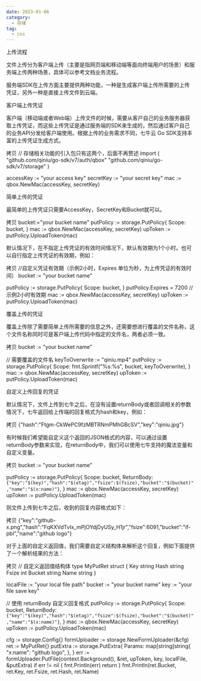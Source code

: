 ```yaml
---
date: 2023-01-06
category:
  - 存储
tag:
  - cos
---
```


上传流程

文件上传分为客户端上传（主要是指网页端和移动端等面向终端用户的场景）和服务端上传两种场景，具体可以参考文档业务流程。

服务端SDK在上传方面主要提供两种功能，一种是生成客户端上传所需要的上传凭证，另外一种是直接上传文件到云端。

客户端上传凭证

客户端（移动端或者Web端）上传文件的时候，需要从客户自己的业务服务器获取上传凭证，而这些上传凭证是通过服务端的SDK来生成的，然后通过客户自己的业务API分发给客户端使用。根据上传的业务需求不同，七牛云 Go SDK支持丰富的上传凭证生成方式。

拷贝
// 存储相关功能的引入包只有这两个，后面不再赘述
import (
"github.com/qiniu/go-sdk/v7/auth/qbox"
"github.com/qiniu/go-sdk/v7/storage"
)


accessKey := "your access key"
secretKey := "your secret key"
mac := qbox.NewMac(accessKey, secretKey)

简单上传的凭证

最简单的上传凭证只需要AccessKey，SecretKey和Bucket就可以。

拷贝
bucket:="your bucket name"
putPolicy := storage.PutPolicy{
Scope: bucket,
}
mac := qbox.NewMac(accessKey, secretKey)
upToken := putPolicy.UploadToken(mac)

默认情况下，在不指定上传凭证的有效时间情况下，默认有效期为1个小时。也可以自行指定上传凭证的有效期，例如：

拷贝
//自定义凭证有效期（示例2小时，Expires 单位为秒，为上传凭证的有效时间）
bucket := "your bucket name"


putPolicy := storage.PutPolicy{
Scope: bucket,
}
putPolicy.Expires = 7200 //示例2小时有效期
mac := qbox.NewMac(accessKey, secretKey)
upToken := putPolicy.UploadToken(mac)

覆盖上传的凭证

覆盖上传除了需要简单上传所需要的信息之外，还需要想进行覆盖的文件名称，这个文件名称同时可是客户端上传代码中指定的文件名，两者必须一致。

拷贝
bucket := "your bucket name"


// 需要覆盖的文件名
keyToOverwrite := "qiniu.mp4"
putPolicy := storage.PutPolicy{
Scope: fmt.Sprintf("%s:%s", bucket, keyToOverwrite),
}
mac := qbox.NewMac(accessKey, secretKey)
upToken := putPolicy.UploadToken(mac)

自定义上传回复的凭证

默认情况下，文件上传到七牛之后，在没有设置returnBody或者回调相关的参数情况下，七牛返回给上传端的回复格式为hash和key，例如：

拷贝
{"hash":"Ftgm-CkWePC9fzMBTRNmPMhGBcSV","key":"qiniu.jpg"}

有时候我们希望能自定义这个返回的JSON格式的内容，可以通过设置returnBody参数来实现，在returnBody中，我们可以使用七牛支持的魔法变量和自定义变量。

拷贝
bucket := "your bucket name"


putPolicy := storage.PutPolicy{
Scope: bucket,
ReturnBody: `{"key":"$(key)","hash":"$(etag)","fsize":$(fsize),"bucket":"$(bucket)","name":"$(x:name)"}`,
}
mac := qbox.NewMac(accessKey, secretKey)
upToken := putPolicy.UploadToken(mac)

则文件上传到七牛之后，收到的回复内容格式如下：

拷贝
{"key":"github-x.png","hash":"FqKXVdTvIx_mPjOYdjDyUSy_H1jr","fsize":6091,"bucket":"if-pbl","name":"github logo"}

对于上面的自定义返回值，我们需要自定义结构体来解析这个回复，例如下面提供了一个解析结果的方法：

拷贝
// 自定义返回值结构体
type MyPutRet struct {
Key string
Hash string
Fsize int
Bucket string
Name string
}


localFile := "your local file path"
bucket := "your bucket name"
key := "your file save key"


// 使用 returnBody 自定义回复格式
putPolicy := storage.PutPolicy{
Scope: bucket,
ReturnBody: `{"key":"$(key)","hash":"$(etag)","fsize":$(fsize),"bucket":"$(bucket)","name":"$(x:name)"}`,
}
mac := qbox.NewMac(accessKey, secretKey)
upToken := putPolicy.UploadToken(mac)


cfg := storage.Config{}
formUploader := storage.NewFormUploader(&cfg)
ret := MyPutRet{}
putExtra := storage.PutExtra{
Params: map[string]string{
"x:name": "github logo",
},
}
err := formUploader.PutFile(context.Background(), &ret, upToken, key, localFile, &putExtra)
if err != nil {
fmt.Println(err)
return
}
fmt.Println(ret.Bucket, ret.Key, ret.Fsize, ret.Hash, ret.Name)